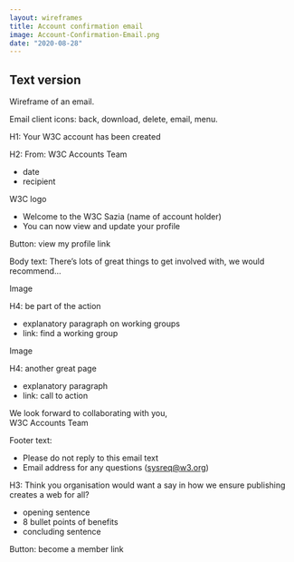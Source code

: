 ```yaml
---
layout: wireframes
title: Account confirmation email
image: Account-Confirmation-Email.png
date: "2020-08-28"
---
```


## Text version

Wireframe of an email. 

Email client icons: back, download, delete, email, menu.

H1: Your W3C account has been created

H2: From: W3C Accounts Team
- date
- recipient

W3C logo
- Welcome to the W3C Sazia (name of account holder)
- You can now view and update your profile

Button: view my profile link

Body text: There’s lots of great things to get involved with, we would recommend...

Image

H4: be part of the action
- explanatory paragraph on working groups
- link: find a working group

Image

H4: another great page
- explanatory paragraph
- link: call to action

We look forward to collaborating with you,  
W3C Accounts Team

Footer text: 

- Please do not reply to this email text
- Email address for any questions (sysreq@w3.org)

H3: Think you organisation would want a say in how we ensure publishing creates a web for all?
- opening sentence 
- 8 bullet points of benefits
- concluding sentence

Button: become a member link
